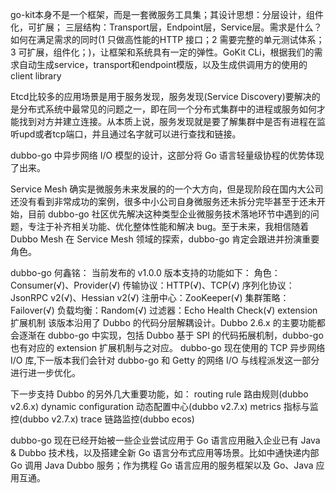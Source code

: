 go-kit本身不是一个框架，而是一套微服务工具集；其设计思想：分层设计，组件化，可扩展；
三层结构：Transport层，Endpoint层，Service层。需求是什么？如何在满足需求的同时(1 只做高性能的HTTP 接口；2 需要完整的单元测试体系；3 可扩展，组件化；)，让框架和系统具有一定的弹性。GoKit CLi，根据我们的需求自动生成service，transport和endpoint模版，以及生成供调用方的使用的client library

Etcd比较多的应用场景是用于服务发现，服务发现(Service Discovery)要解决的是分布式系统中最常见的问题之一，即在同一个分布式集群中的进程或服务如何才能找到对方并建立连接。从本质上说，服务发现就是要了解集群中是否有进程在监听upd或者tcp端口，并且通过名字就可以进行查找和链接。

dubbo-go 中异步网络 I/O 模型的设计，这部分将 Go 语言轻量级协程的优势体现了出来。

Service Mesh 确实是微服务未来发展的的一个大方向，但是现阶段在国内大公司还没有看到非常成功的案例，很多中小公司自身微服务还未拆分完毕甚至于还未开始，目前 dubbo-go 社区优先解决这种类型企业微服务技术落地环节中遇到的问题，专注于补齐相关功能、优化整体性能和解决 bug。至于未来，我相信随着 Dubbo Mesh 在 Service Mesh 领域的探索，dubbo-go 肯定会跟进并扮演重要角色。

dubbo-go 何鑫铭：
当前发布的 v1.0.0 版本支持的功能如下：
    角色：Consumer(√)、Provider(√)
    传输协议：HTTP(√)、TCP(√)
    序列化协议：JsonRPC v2(√)、Hessian v2(√)
    注册中心：ZooKeeper(√)
    集群策略：Failover(√)
    负载均衡：Random(√)
    过滤器：Echo Health Check(√)
    extension 扩展机制
该版本沿用了 Dubbo 的代码分层解耦设计。Dubbo 2.6.x 的主要功能都会逐渐在 dubbo-go 中实现，包括 Dubbo 基于 SPI 的代码拓展机制，dubbo-go 也有对应的 extension 扩展机制与之对应。
 dubbo-go 现在使用的 TCP 异步网络 I/O 库,下一版本我们会针对 dubbo-go 和 Getty 的网络 I/O 与线程派发这一部分进行进一步优化。

下一步支持 Dubbo 的另外几大重要功能，如：
    routing rule 路由规则(dubbo v2.6.x)
    dynamic configuration 动态配置中心(dubbo v2.7.x)
    metrics 指标与监控(dubbo v2.7.x) 
    trace 链路监控(dubbo ecos) 

dubbo-go 现在已经开始被一些企业尝试应用于 Go 语言应用融入企业已有 Java & Dubbo 技术栈，以及搭建全新 Go 语言分布式应用等场景。比如中通快递内部 Go 调用 Java Dubbo 服务；作为携程 Go 语言应用的服务框架以及 Go、Java 应用互通。